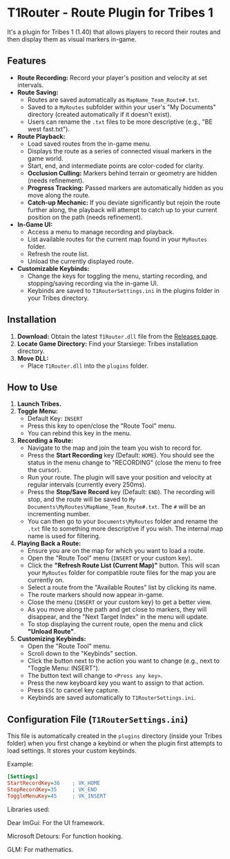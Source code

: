 # T1Router - Route Plugin for Tribes 1

It's a plugin for Tribes 1 (1.40) that allows players to record their routes and then display them as visual markers in-game.

## Features

*   **Route Recording:** Record your player's position and velocity at set intervals.
*   **Route Saving:**
    *   Routes are saved automatically as `MapName_Team_Route#.txt`.
    *   Saved to a `MyRoutes` subfolder within your user's "My Documents" directory (created automatically if it doesn't exist).
    *   Users can rename the `.txt` files to be more descriptive (e.g., "BE west fast.txt").
*   **Route Playback:**
    *   Load saved routes from the in-game menu.
    *   Displays the route as a series of connected visual markers in the game world.
    *   Start, end, and intermediate points are color-coded for clarity.
    *   **Occlusion Culling:** Markers behind terrain or geometry are hidden (needs refinement).
    *   **Progress Tracking:** Passed markers are automatically hidden as you move along the route.
    *   **Catch-up Mechanic:** If you deviate significantly but rejoin the route further along, the playback will attempt to catch up to your current position on the path (needs refinement).
*   **In-Game UI:**
    *   Access a menu to manage recording and playback.
    *   List available routes for the current map found in your `MyRoutes` folder.
    *   Refresh the route list.
    *   Unload the currently displayed route.
*   **Customizable Keybinds:**
    *   Change the keys for toggling the menu, starting recording, and stopping/saving recording via the in-game UI.
    *   Keybinds are saved to `T1RouterSettings.ini` in the plugins folder in your Tribes directory.

## Installation

1.  **Download:** Obtain the latest `T1Router.dll` file from the [Releases page](https://github.com/shadoh420/T1Router_public/releases).
2.  **Locate Game Directory:** Find your Starsiege: Tribes installation directory.
3.  **Move DLL:**
    *   Place `T1Router.dll` into the `plugins` folder.

## How to Use

1.  **Launch Tribes.** 
2.  **Toggle Menu:**
    *   Default Key: `INSERT`
    *   Press this key to open/close the "Route Tool" menu.
    *   You can rebind this key in the menu.
3.  **Recording a Route:**
    *   Navigate to the map and join the team you wish to record for.
    *   Press the **Start Recording** key (Default: `HOME`). You should see the status in the menu change to "RECORDING" (close the menu to free the cursor).
    *   Run your route. The plugin will save your position and velocity at regular intervals (currently every 250ms).
    *   Press the **Stop/Save Record** key (Default: `END`). The recording will stop, and the route will be saved to `My Documents\MyRoutes\MapName_Team_Route#.txt`. The `#` will be an incrementing number.
    *   You can then go to your `Documents\MyRoutes` folder and rename the `.txt` file to something more descriptive if you wish. The internal map name is used for filtering.
4.  **Playing Back a Route:**
    *   Ensure you are on the map for which you want to load a route.
    *   Open the "Route Tool" menu (`INSERT` or your custom key).
    *   Click the **"Refresh Route List (Current Map)"** button. This will scan your `MyRoutes` folder for compatible route files for the map you are currently on.
    *   Select a route from the "Available Routes" list by clicking its name.
    *   The route markers should now appear in-game.
    *   Close the menu (`INSERT` or your custom key) to get a better view.
    *   As you move along the path and get close to markers, they will disappear, and the "Next Target Index" in the menu will update.
    *   To stop displaying the current route, open the menu and click **"Unload Route"**.
5.  **Customizing Keybinds:**
    *   Open the "Route Tool" menu.
    *   Scroll down to the "Keybinds" section.
    *   Click the button next to the action you want to change (e.g., next to "Toggle Menu: INSERT").
    *   The button text will change to `<Press any key>`.
    *   Press the new keyboard key you want to assign to that action.
    *   Press `ESC` to cancel key capture.
    *   Keybinds are saved automatically to `T1RouterSettings.ini`.

## Configuration File (`T1RouterSettings.ini`)

This file is automatically created in the `plugins` directory (inside your Tribes folder) when you first change a keybind or when the plugin first attempts to load settings. It stores your custom keybinds.

Example:
```ini
[Settings]
StartRecordKey=36    ; VK_HOME
StopRecordKey=35     ; VK_END
ToggleMenuKey=45     ; VK_INSERT
```

Libraries used:

Dear ImGui: For the UI framework.

Microsoft Detours: For function hooking.

GLM: For mathematics.
